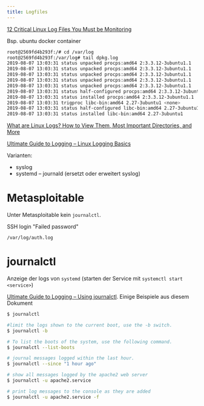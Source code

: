 ```yaml
---
title: Logfiles
---
```


[12 Critical Linux Log Files You Must be Monitoring](https://www.eurovps.com/blog/important-linux-log-files-you-must-be-monitoring/)


Bsp. ubuntu docker container

```bash
root@2569fd4b293f:/# cd /var/log
root@2569fd4b293f:/var/log# tail dpkg.log 
2019-08-07 13:03:31 status unpacked procps:amd64 2:3.3.12-3ubuntu1.1
2019-08-07 13:03:31 status unpacked procps:amd64 2:3.3.12-3ubuntu1.1
2019-08-07 13:03:31 status unpacked procps:amd64 2:3.3.12-3ubuntu1.1
2019-08-07 13:03:31 status unpacked procps:amd64 2:3.3.12-3ubuntu1.1
2019-08-07 13:03:31 status unpacked procps:amd64 2:3.3.12-3ubuntu1.1
2019-08-07 13:03:31 status half-configured procps:amd64 2:3.3.12-3ubuntu1.1
2019-08-07 13:03:31 status installed procps:amd64 2:3.3.12-3ubuntu1.1
2019-08-07 13:03:31 trigproc libc-bin:amd64 2.27-3ubuntu1 <none>
2019-08-07 13:03:31 status half-configured libc-bin:amd64 2.27-3ubuntu1
2019-08-07 13:03:31 status installed libc-bin:amd64 2.27-3ubuntu1
```



[What are Linux Logs? How to View Them, Most Important Directories, and More](https://stackify.com/linux-logs/)

[Ultimate Guide to Logging – Linux Logging Basics](https://www.loggly.com/ultimate-guide/linux-logging-basics/)



Varianten:

- syslog
- systemd – journald (ersetzt oder erweitert syslog)



# Metasploitable

Unter Metasploitable kein `journalctl`.

SSH login "Failed password"

```
/var/log/auth.log
```





# journalctl

Anzeige der logs von `systemd` (starten der Service mit `systemctl start <service>`)

[Ultimate Guide to Logging – Using journalctl](https://www.loggly.com/ultimate-guide/using-journalctl/). Einige Beispiele aus diesem Dokument

```sh
$ journalctl

#limit the logs shown to the current boot, use the -b switch.
$ journalctl -b

# To list the boots of the system, use the following command.
$ journalctl --list-boots

# journal messages logged within the last hour.
$ journalctl --since "1 hour ago"

# show all messages logged by the apache2 web server
$ journalctl -u apache2.service

# print log messages to the console as they are added
$ journalctl -u apache2.service -f
```

